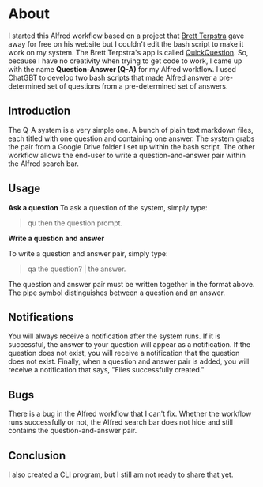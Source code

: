 # About

I started this Alfred workflow based on a project that [Brett Terpstra](https://brettterpstra.com) gave away for free on his website but I couldn't edit the bash script to make it work on my system. The Brett Terpstra's app is called [QuickQuestion](https://brettterpstra.com/projects/quickquestion/). So, because I have no creativity when trying to get code to work, I came up with the name **Question-Answer (Q-A)** for my Alfred workflow. I used ChatGBT to develop two bash scripts that made Alfred answer a pre-determined set of questions from a pre-determined set of answers. 

## Introduction

The Q-A system is a very simple one. A bunch of plain text markdown files, each titled with one question and containing one answer. The system grabs the pair from a Google Drive folder I set up within the bash script. The other workflow allows the end-user to write a question-and-answer pair within the Alfred search bar.

## Usage

**Ask a question**
To ask a question of the system, simply type:

> qu then the question prompt. 

**Write a question and answer**

To write a question and answer pair, simply type:

> qa the question? | the answer. 

The question and answer pair must be written together in the format above. The pipe symbol distinguishes between a question and an answer. 

## Notifications

You will always receive a notification after the system runs. If it is successful, the answer to your question will appear as a notification. If the question does not exist, you will receive a notification that the question does not exist. Finally, when a question and answer pair is added, you will receive a notification that says, "Files successfully created."

## Bugs

There is a bug in the Alfred workflow that I can't fix. Whether the workflow runs successfully or not, the Alfred search bar does not hide and still contains the question-and-answer pair. 
## Conclusion

I also created a CLI program, but I still am not ready to share that yet. 